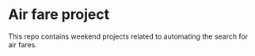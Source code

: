 # Air fare project
This repo contains weekend projects related to automating the search for air fares.

